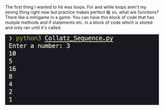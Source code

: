 The first thing I wanted to hit was loops. For and while loops aren't my strong thing right now but practice makes perfect 😁 so, what are functions? There like a minigame in a game. You can have this block of code that has mutiple methods and if statements etc. in a block of code which is stored and only ran until it's called. 

![Screenshot](https://github.com/ArtistYay/Python_Projects/blob/main/1_Collatz_Sequence/Screenshot%202023-06-05%20at%209.50.14%20PM.png)